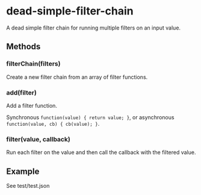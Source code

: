# dead-simple-filter-chain

A dead simple filter chain for running multiple filters on an input value.

## Methods

### filterChain(filters)

Create a new filter chain from an array of filter functions.

### add(filter)

Add a filter function.

Synchronous `function(value) { return value; }`,  or asynchronous `function(value, cb) { cb(value); }`.


### filter(value, callback)

Run each filter on the value and then call the callback with the filtered value.

## Example

See test/test.json